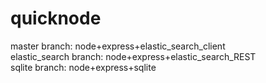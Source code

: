 # quicknode
master branch: node+express+elastic_search_client\
elastic_search branch: node+express+elastic_search_REST\
sqlite branch: node+express+sqlite
